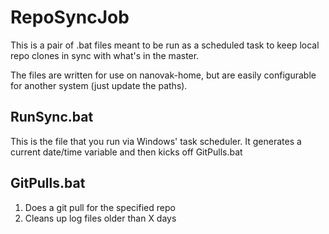 # RepoSyncJob
This is a pair of .bat files meant to be run as a scheduled task to keep local repo clones in sync with what's in the master.

The files are written for use on nanovak-home, but are easily configurable for another system (just update the paths).

## RunSync.bat
This is the file that you run via Windows' task scheduler. It generates a current date/time variable and then kicks off GitPulls.bat

## GitPulls.bat
1. Does a git pull for the specified repo
2. Cleans up log files older than X days